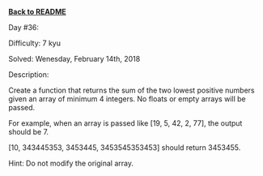 ﻿<a href=https://github.com/hlais/Kata---a---Day><b>Back to README</b><a>

Day #36: 

Difficulty: 7 kyu

Solved: Wenesday, February 14th, 2018

Description:

Create a function that returns the sum of the two lowest positive numbers given an array of minimum 4 integers. No floats or empty arrays will be passed.

For example, when an array is passed like [19, 5, 42, 2, 77], the output should be 7.

[10, 343445353, 3453445, 3453545353453] should return 3453455.

Hint: Do not modify the original array.
